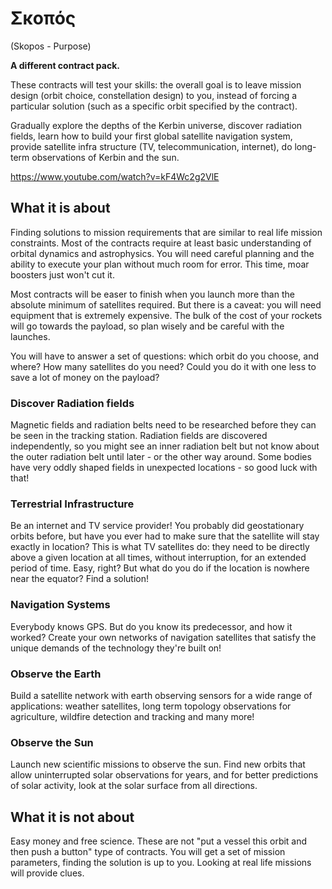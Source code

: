 # Σκοπός
(Skopos - Purpose)

**A different contract pack.**

These contracts will test your skills: the overall goal is to leave mission design (orbit choice, constellation design) to you, instead of forcing a particular solution (such as a specific orbit specified by the contract).

Gradually explore the depths of the Kerbin universe, discover radiation fields, learn how to build your first global satellite navigation system, provide satellite infra structure (TV, telecommunication, internet), do long-term observations of Kerbin and the sun.

https://www.youtube.com/watch?v=kF4Wc2g2VlE

## What it is about

Finding solutions to mission requirements that are similar to real life mission constraints. Most of the contracts require at least basic understanding of orbital dynamics and astrophysics. You will need careful planning and the ability to execute your plan without much room for error. This time, moar boosters just won't cut it.

Most contracts will be easer to finish when you launch more than the absolute minimum of satellites required. But there is a caveat: you will need equipment that is extremely expensive. The bulk of the cost of your rockets will go towards the payload, so plan wisely and be careful with the launches.

You will have to answer a set of questions: which orbit do you choose, and where? How many satellites do you need? Could you do it with one less to save a lot of money on the payload?



### Discover Radiation fields

Magnetic fields and radiation belts need to be researched before they can be seen in the tracking station. Radiation fields are discovered independently, so you might see an inner radiation belt but not know about the outer radiation belt until later - or the other way around. Some bodies have very oddly shaped fields in unexpected locations - so good luck with that!


### Terrestrial Infrastructure

Be an internet and TV service provider! You probably did geostationary orbits before, but have you ever had to make sure that the satellite will stay exactly in location? This is what TV satellites do: they need to be directly above a given location at all times, without interruption, for an extended period of time. Easy, right? But what do you do if the location is nowhere near the equator? Find a solution!


### Navigation Systems

Everybody knows GPS. But do you know its predecessor, and how it worked? Create your own networks of navigation
satellites that satisfy the unique demands of the technology they're built on!


### Observe the Earth

Build a satellite network with earth observing sensors for a wide range of applications: weather satellites, long term topology observations for agriculture, wildfire detection and tracking and many more!


### Observe the Sun

Launch new scientific missions to observe the sun. Find new orbits that allow uninterrupted solar observations for years, and for better predictions of solar activity, look at the solar surface from all directions.


## What it is not about

Easy money and free science. These are not "put a vessel this orbit and then push a button" type of contracts. You will get a set of mission parameters, finding the solution is up to you. Looking at real life missions will provide clues.

